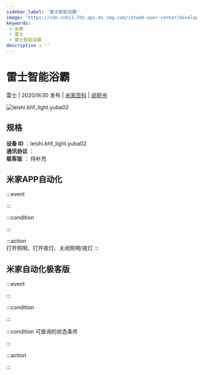 ```yaml
---
sidebar_label: '雷士智能浴霸'
image: 'https://cdn.cnbj1.fds.api.mi-img.com/iotweb-user-center/developer_1679047725250WuKruyze.png?GalaxyAccessKeyId=AKVGLQWBOVIRQ3XLEW&Expires=9223372036854775807&Signature=90pd7NmfUPsK0gO0pwH5yY7lPTQ='
keywords: 
 - 米家
 - 雷士
 - 雷士智能浴霸
description : ''
---
```

# 雷士智能浴霸

雷士 | 2020/9/30 发布 | [米家百科](https://home.mi.com/webapp/content/baike/product/index.html?model=leishi.bhf_light.yuba02) | [说明书](https://home.mi.com/views/introduction.html?model=leishi.bhf_light.yuba02&region=cn)

![leishi.bhf_light.yuba02](https://cdn.cnbj1.fds.api.mi-img.com/iotweb-user-center/developer_1679047725250WuKruyze.png?GalaxyAccessKeyId=AKVGLQWBOVIRQ3XLEW&Expires=9223372036854775807&Signature=90pd7NmfUPsK0gO0pwH5yY7lPTQ=)

## 规格  
> 
**设备 ID** ：leishi.bhf_light.yuba02  
**通讯协议** ：  
**极客版**  ： 待补充 


## 米家APP自动化  

:::event  

:::

:::condition  

:::

:::action   
打开照明、打开夜灯、关闭照明/夜灯
:::

## 米家自动化极客版  

:::event  

:::

:::condition  

:::

:::condition 可查询的状态条件  

:::

:::action  

:::

        
